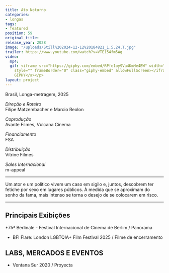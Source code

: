 ```yaml
---
title: Ato Noturno
categories:
- longas
tags:
- featured
position: 59
original_title: 
release_year: 2028
image: "/uploads/Still%202024-12-12%20184821_1.5.24.T.jpg"
trailer: https://www.youtube.com/watch?v=VTE154fm5Wg
video:
  mp4: 
  gif: <iframe src="https://giphy.com/embed/RPfe1oy9Va4KmHe4BW" width="480" height="202"
    style="" frameBorder="0" class="giphy-embed" allowFullScreen></iframe><p><a href="https://giphy.com/gifs/RPfe1oy9Va4KmHe4BW">via
    GIPHY</a></p>
layout: project
---
```


Brasil, Longa-metragem, 2025

*Direção e Roteiro*\
Filipe Matzembacher e Marcio Reolon

*Coprodução*\
Avante Filmes, Vulcana Cinema

*Financiamento*\
FSA

*Distribuição*\
Vitrine Filmes

*Sales Internacional*\
m-appeal

***

Um ator e um político vivem um caso em sigilo e, juntos, descobrem ter fetiche por sexo em lugares públicos. À medida que se aproximam do sonho da fama, mais intenso se torna o desejo de se colocarem em risco.

***

## Principais Exibições

*75ª Berlinale - Festival Internacional de Cinema de Berlim / Panorama
* BFI Flare: London LGBTQIA+ Film Festival 2025 / Filme de encerramento

## LABS, MERCADOS E EVENTOS

* Ventana Sur 2020 / Proyecta